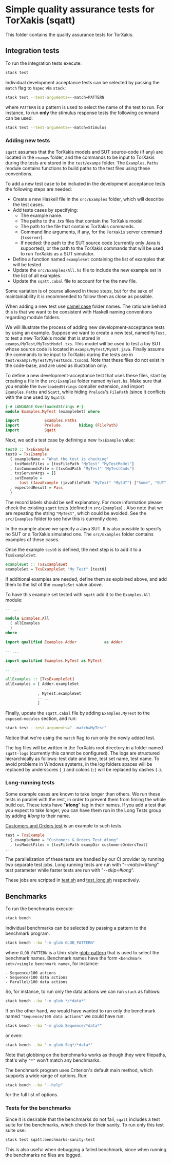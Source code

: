 # Simple quality assurance tests for TorXakis (sqatt)

This folder contains the quality assurance tests for TorXakis.

## Integration tests
To run the integration tests execute:

```sh
stack test
```

Individual development acceptance tests can be selected by passing the `match`
flag to `hspec` via `stack`:

```sh
stack test --test-arguments=--match=PATTERN
```

where `PATTERN` is a pattern is used to select the name of the test to run. For
instance, to run **only** the stimulus response tests the following command can be
used:

```sh
stack test --test-arguments=--match=Stimulus
```

### Adding new tests

`sqatt` assumes that the TorXakis models and SUT source-code (if any) are
located in the `examps` folder, and the commands to be input to TorXakis during
the tests are stored in the `test/examps` folder. The `Examples.Paths` module
contains functions to build paths to the test files using these conventions.

To add a new test case to be included in the development acceptance tests the
following steps are needed:

- Create a new Haskell file in the `src/Examples` folder, which will describe
the test cases.
- Add tests cases by specifying:
    - The example name.
    - The paths to the _.txs_ files that contain the TorXakis model.
    - The path to the file that contains TorXakis commands.
    - Command line arguments, if any, for the `TorXakis` server command
      (`txserver`).
    - If needed: the path to the SUT source code (currently only Java is
    supported), or the path to the TorXakis commands that will be used to
    run TorXakis as a SUT simulator.
- Define a function named `exampleSet` containing the list of examples that
will be tested.
- Update the `src/Examples/All.hs` file to include the new example set in
the list of all examples.
- Update the `sqatt.cabal` file to account for the the new file.

Some variation is of course allowed in these steps, but for the sake of
maintainability it is recommended to follow them as close as possible.

When adding a new test
use [camel case](https://en.wikipedia.org/wiki/Camel_case) folder names. The
rationale behind this is that we want to be consistent with Haskell naming
conventions regarding module folders.

We will illustrate the process of adding new development-acceptance tests by
using an example. Suppose we want to create a new test, named `MyTest`, to test
a new TorXakis model that is stored in `examps/MyTest/MyTestModel.txs`. This
model will be used to test a toy SUT whose source code is located in
`examps/MyTest/MySUT.java`. Finally assume the commands to be input to TorXakis
during the tests are in `test/examps/MyTest/MyTestCmds.txscmd`. Note that these
files do not exist in the code-base, and are used as illustration only.

To define a new development-acceptance test that uses these files, start by
creating a file in the `src/Examples` folder named `MyTest.hs`. Make sure that
you enable the `OverloadedStrings` compiler extension, and import
`Examples.Paths` and `Sqatt`, while hiding `Prelude`'s `FilePath` (since it
conflicts with the one used by `Sqatt`):

```haskell
{-# LANGUAGE OverloadedStrings #-}
module Examples.MyTest (exampleSet) where

import           Examples.Paths
import           Prelude        hiding (FilePath)
import           Sqatt
```

Next, we add a test case by defining a new `TxsExample` value:

```haskell
test0 :: TxsExample
test0 = TxsExample
  { exampleName = "What the test is checking"
  , txsModelFiles = [txsFilePath "MyTest" "MyTestModel"]
  , txsCommandsFile = [txsCmdPath "MyTest" "MyTestCmds"]
  , txsServerArgs = []
  , sutExample = 
      Just (JavaExample (javaFilePath "MyTest" "MySUT") ["Some", "SUT", "Args"])
  , expectedResult = Pass
  }

```

The record labels should be self explanatory. For more information please check
the existing `sqatt` tests (defined in `src/Examples`) . Also note that we are
repeating the string `"MyTest"`, which could be avoided. See the `src/Examples`
folder to see how this is currently done.

In the example above we specify a Java SUT. It is also possible to specify no
SUT or a TorXakis simulated one. The `src/Examples` folder contains examples of
these cases.

Once the example `test0` is defined, the next step is to add it to a
`TxsExampleSet`:

```haskell
exampleSet :: TxsExampleSet
exampleSet = TxsExampleSet "My Test" [test0]
```

If additional examples are needed, define them as explained above, and add them
to the list of the `exampleSet` value above.

To have this example set tested with `sqatt` add it to the `Examples.All`
module:

```haskell
-- ...

module Examples.All
  ( allExamples
  )
where

import qualified Examples.Adder            as Adder

-- ...

import qualified Examples.MyTest as MyTest

-- ...

allExamples :: [TxsExampleSet]
allExamples = [ Adder.exampleSet
              -- ...
              , MyTest.exampleSet
              -- ...
              ]
```

Finally, update the `sqatt.cabal` file by adding `Examples.MyTest` to the
`exposed-modules` section, and run:

```sh
stack test --test-arguments="--match=MyTest"
```

Notice that we're using the `match` flag to run only the newly added test.

The log files will be written in the TorXakis root directory in a folder named
`sqatt-logs` (currently this cannot be configured). The logs are structured
hierarchically as follows: test date and time, test set name, test name. To
avoid problems in Windows systems, in the log folders spaces will be replaced
by underscores (`_`) and colons (`:`) will be replaced by dashes (`-`).

### Long-running tests

Some example cases are known to take longer than others. We run these tests in
parallel with the rest, in order to prevent them from timing the whole build
out. These tests have "**#long**" tag in their names. If you add a test that
you expect to take longer, you can have them run in the Long Tests group by
adding _#long_ to their name.

[Customers and Orders test](src/Examples/CustomersOrders.hs) is an example to
such tests.

```haskell
test = TxsExample
  { exampleName = "Customers & Orders Test #long"
  , txsModelFiles = [txsFilePath exampDir customersOrdersText]
...
```

The parallelization of these tests are handled by our CI provider by running
two separate test jobs. Long running tests are run with "_--match=#long_" test
parameter while faster tests are run with "_--skip=#long_".

These jobs are scripted in [test.sh](../../ci/test.sh)
and [test_long.sh](../../ci/test_long.sh) respectively.

## Benchmarks

To run the benchmarks execute:

```sh
stack bench
```

Individual benchmarks can be selected by passing a pattern to the benchmark
program.

```sh
stack bench --ba "-m glob GLOB_PATTERN"
```

where `GLOB_PATTERN` is a Unix
style [glob-pattern](https://en.wikipedia.org/wiki/Glob_(programming)#Unix)
that is used to select the benchmark names. Benchmark names have the form
`<benchmark set>/<single benchmark name>`, for instance:

```text
- Sequence/100 actions
- Sequence/100 data actions
- Parallel/100 data actions
```

So, for instance, to run only the data actions we can run `stack` as follows:

```sh
stack bench --ba "-m glob */*data*"
```

If on the other hand, we would have wanted to run only the benchmark named
`"Sequence/100 data actions"` we could have run:

```sh
stack bench --ba "-m glob Sequence/*data*"
```

or even:

```sh
stack bench --ba "-m glob Seq*/*data*"
```

Note that globbing on the benchmarks works as though they were filepaths,
that's why `"*"` won't match any benchmarks.

The benchmark program uses Criterion's default main method, which supports a
wide range of options. Run:

```sh
stack bench --ba "--help"
```

for the full list of options.

### Tests for the benchmarks

Since it is desirable that the benchmarks do not fail, `sqatt` includes a test
suite for the benchmarks, which check for their sanity. To run only this test
suite use:

```sh
stack test sqatt:benchmarks-sanity-test
```

This is also useful when debugging a failed benchmark, since when running the
benchmarks no files are logged.
